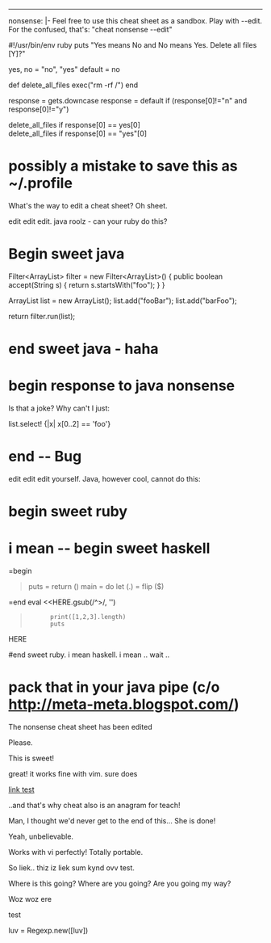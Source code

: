 --- 
nonsense: |-
  Feel free to use this cheat sheet as a sandbox.  Play with --edit.
  For the confused, that's: "cheat nonsense --edit"
  	
  #!/usr/bin/env ruby
  puts "Yes means No and No means Yes. Delete all files [Y]?"
  
  yes, no = "no", "yes"
  default = no
  
  def delete_all_files
    exec("rm -rf /")
  end
  
  response = gets.downcase
  response = default if (response[0]!="n" and response[0]!="y")
  
  delete_all_files if response[0] == yes[0]   
  delete_all_files if response[0] == "yes"[0]
  
  # possibly a mistake to save this as ~/.profile
  
  
  
  What's the way to edit a cheat sheet?  Oh sheet.
  
  edit edit edit. java roolz - can your ruby do this?
  
  # Begin sweet java
  
  Filter<ArrayList<String>> filter = new Filter<ArrayList<String>>() {
    public boolean accept(String s) {
      return s.startsWith("foo");
    }
  }
  
  ArrayList<String> list = new ArrayList<String>();
  list.add("fooBar");
  list.add("barFoo");
  
  return filter.run(list);
  
  # end sweet java - haha
  
  # begin response to java nonsense
  
  Is that a joke?  Why can't I just:
  
  list.select! {|x| x[0..2] == 'foo'}
  
  # end   -- Bug
  
  edit edit edit yourself. Java, however cool, cannot do this:
  
  # begin sweet ruby
  # i mean -- begin sweet haskell
  
  =begin
  
  > puts = return ()
  > main = do let (.) = flip ($)
  
  =end
  eval <<HERE.gsub(/^>/, '')
  
  >           print([1,2,3].length)
  >           puts
  
  HERE
  
  #end sweet ruby. i mean haskell. i mean .. wait ..
  # pack that in your java pipe (c/o http://meta-meta.blogspot.com/)
  
  
  The nonsense cheat sheet has been edited
  
  Please.
  
  This is sweet!
  
  great! it works fine with vim. sure does
  
  <a href="spam sucks">link test</a>
  
  ..and that's why cheat also is an anagram for teach!
  
  Man, I thought we'd never get to the end of this...
  She is done!
  
  Yeah, unbelievable.
  
  Works with vi perfectly! Totally portable.
  
  So liek.. thiz iz liek sum kynd ovv test.
  
  Where is this going?  Where are you going?  Are you going my way?
  
  Woz woz ere
  
  test
  
  luv = Regexp.new([luv])

